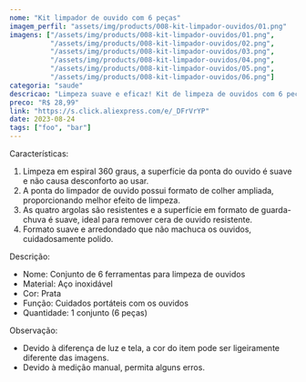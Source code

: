 ```yaml
---
nome: "Kit limpador de ouvido com 6 peças"
imagem_perfil: "assets/img/products/008-kit-limpador-ouvidos/01.png"
imagens: ["/assets/img/products/008-kit-limpador-ouvidos/01.png",
          "/assets/img/products/008-kit-limpador-ouvidos/02.png",
          "/assets/img/products/008-kit-limpador-ouvidos/03.png",
          "/assets/img/products/008-kit-limpador-ouvidos/04.png",
          "/assets/img/products/008-kit-limpador-ouvidos/05.png",
          "/assets/img/products/008-kit-limpador-ouvidos/06.png"]
categoria: "saude"
descricao: "Limpeza suave e eficaz! Kit de limpeza de ouvidos com 6 peças, projetado para cuidado delicado e remoção de cera. Conforto e higiene em um só conjunto."
preco: "R$ 28,99"
link: "https://s.click.aliexpress.com/e/_DFrVrYP"
date: 2023-08-24
tags: ["foo", "bar"]
---
```


Características:

1. Limpeza em espiral 360 graus, a superfície da ponta do ouvido é suave e não causa desconforto ao usar.
2. A ponta do limpador de ouvido possui formato de colher ampliada, proporcionando melhor efeito de limpeza.
3. As quatro argolas são resistentes e a superfície em formato de guarda-chuva é suave, ideal para remover cera de ouvido resistente.
4. Formato suave e arredondado que não machuca os ouvidos, cuidadosamente polido.

Descrição:
- Nome: Conjunto de 6 ferramentas para limpeza de ouvidos
- Material: Aço inoxidável
- Cor: Prata
- Função: Cuidados portáteis com os ouvidos
- Quantidade: 1 conjunto (6 peças)

Observação:

- Devido à diferença de luz e tela, a cor do item pode ser ligeiramente diferente das imagens.
- Devido à medição manual, permita alguns erros.